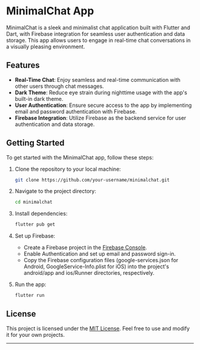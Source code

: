 # MinimalChat App

MinimalChat is a sleek and minimalist chat application built with Flutter and Dart, with Firebase integration for seamless user authentication and data storage. This app allows users to engage in real-time chat conversations in a visually pleasing environment.

## Features

- **Real-Time Chat**: Enjoy seamless and real-time communication with other users through chat messages.
- **Dark Theme**: Reduce eye strain during nighttime usage with the app's built-in dark theme.
- **User Authentication**: Ensure secure access to the app by implementing email and password authentication with Firebase.
- **Firebase Integration**: Utilize Firebase as the backend service for user authentication and data storage.

## Getting Started

To get started with the MinimalChat app, follow these steps:

1. Clone the repository to your local machine:

   ```bash
   git clone https://github.com/your-username/minimalchat.git
   ```

2. Navigate to the project directory:

   ```bash
   cd minimalchat
   ```

3. Install dependencies:

   ```bash
   flutter pub get
   ```

4. Set up Firebase:

   - Create a Firebase project in the [Firebase Console](https://console.firebase.google.com/).
   - Enable Authentication and set up email and password sign-in.
   - Copy the Firebase configuration files (google-services.json for Android, GoogleService-Info.plist for iOS) into the project's android/app and ios/Runner directories, respectively.

5. Run the app:

   ```bash
   flutter run
   ```

## License

This project is licensed under the [MIT License](LICENSE). Feel free to use and modify it for your own projects.

---